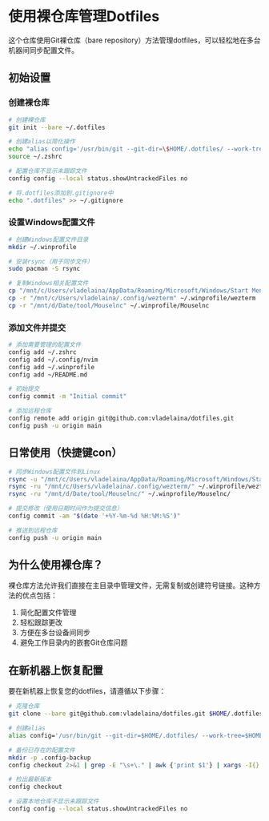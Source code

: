 # 使用裸仓库管理Dotfiles

这个仓库使用Git裸仓库（bare repository）方法管理dotfiles，可以轻松地在多台机器间同步配置文件。

## 初始设置

### 创建裸仓库

```bash
# 创建裸仓库
git init --bare ~/.dotfiles

# 创建alias以简化操作
echo "alias config='/usr/bin/git --git-dir=\$HOME/.dotfiles/ --work-tree=\$HOME'" >> ~/.zshrc
source ~/.zshrc

# 配置仓库不显示未跟踪文件
config config --local status.showUntrackedFiles no

# 将.dotfiles添加到.gitignore中
echo ".dotfiles" >> ~/.gitignore
```

### 设置Windows配置文件

```bash
# 创建Windows配置文件目录
mkdir ~/.winprofile

# 安装rsync（用于同步文件）
sudo pacman -S rsync

# 复制Windows相关配置文件
cp "/mnt/c/Users/vladelaina/AppData/Roaming/Microsoft/Windows/Start Menu/Programs/Startup/Shortcut keys.ahk" ~/.winprofile/shortcut_keys.ahk
cp -r "/mnt/c/Users/vladelaina/.config/wezterm" ~/.winprofile/wezterm
cp -r "/mnt/d/Date/tool/Mouselnc" ~/.winprofile/Mouselnc
```

### 添加文件并提交

```bash
# 添加需要管理的配置文件
config add ~/.zshrc
config add ~/.config/nvim
config add ~/.winprofile
config add ~/README.md

# 初始提交
config commit -m "Initial commit"

# 添加远程仓库
config remote add origin git@github.com:vladelaina/dotfiles.git
config push -u origin main
```

## 日常使用（快捷键con）

```bash
# 同步Windows配置文件到Linux
rsync -u "/mnt/c/Users/vladelaina/AppData/Roaming/Microsoft/Windows/Start Menu/Programs/Startup/Shortcut keys.ahk" ~/.winprofile/shortcut_keys.ahk
rsync -ru "/mnt/c/Users/vladelaina/.config/wezterm/" ~/.winprofile/wezterm/
rsync -ru "/mnt/d/Date/tool/Mouselnc/" ~/.winprofile/Mouselnc/

# 提交修改（使用日期时间作为提交信息）
config commit -am "$(date '+%Y-%m-%d %H:%M:%S')"

# 推送到远程仓库
config push -u origin main
```

## 为什么使用裸仓库？

裸仓库方法允许我们直接在主目录中管理文件，无需复制或创建符号链接。这种方法的优点包括：

1. 简化配置文件管理
2. 轻松跟踪更改
3. 方便在多台设备间同步
4. 避免工作目录内的嵌套Git仓库问题

## 在新机器上恢复配置

要在新机器上恢复您的dotfiles，请遵循以下步骤：

```bash
# 克隆仓库
git clone --bare git@github.com:vladelaina/dotfiles.git $HOME/.dotfiles

# 创建alias
alias config='/usr/bin/git --git-dir=$HOME/.dotfiles/ --work-tree=$HOME'

# 备份已存在的配置文件
mkdir -p .config-backup
config checkout 2>&1 | grep -E "\s+\." | awk {'print $1'} | xargs -I{} mv {} .config-backup/{}

# 检出最新版本
config checkout

# 设置本地仓库不显示未跟踪文件
config config --local status.showUntrackedFiles no
```

